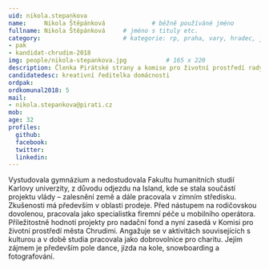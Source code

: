 ```yaml
---
uid: nikola.stepankova
name:     Nikola Štěpánková      		# běžně používáné jméno
fullname: Nikola Štěpánková		# jméno s tituly etc.
category:                 		# kategorie: rp, praha, vary, hradec, jmk, senat
- pak
- kandidat-chrudim-2018
img: people/nikola-stepankova.jpg           # 165 x 220
description: Členka Pirátské strany a komise pro životní prostředí rady města Chrudim # kratký popis, max 160 znaků
candidatedesc: kreativní ředitelka domácnosti
ordpak: 
ordkomunal2018: 5
mail:
- nikola.stepankova@pirati.cz
mob: 
age: 32
profiles:
  github:
  facebook: 
  twitter:
  linkedin:
---
```

Vystudovala gymnázium a nedostudovala Fakultu humanitních studií Karlovy univerzity, z důvodu odjezdu na Island, kde se stala součástí projektu vlády – zalesnění země a dále pracovala v zimním středisku. Zkušenosti má především v oblasti prodeje. 
Před nástupem na rodičovskou dovolenou, pracovala jako specialistka firemní péče u mobilního operátora. Příležitostně hodnotí projekty pro nadační fond a nyní zasedá v Komisi pro životní prostředí města Chrudimi. 
Angažuje se v aktivitách souvisejících s kulturou a v době studia pracovala jako dobrovolnice pro charitu. Jejím zájmem je především pole dance, jízda na kole, snowboarding a fotografování.
